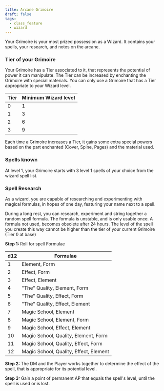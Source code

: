```yaml
---
title: Arcane Grimoire
draft: false
tags:
  - class_feature
  - wizard
---
```

Your Grimoire is your most prized possession as a Wizard. It contains your spells, your research, and notes on the arcane. 

### Tier of your Grimoire
Your Grimoire has a Tier associated to it, that represents the potential of power it can manipulate. The Tier can be increased by enchanting the Grimoire with special materials. You can only use a Grimoire that has a Tier appropriate to your Wizard level.


| Tier | Minimum Wizard level |
| ---- | -------------------- |
| 0    | 1                    |
| 1    | 3                    |
| 2    | 6                    |
| 3    | 9                    |
Each time a Grimoire increases a Tier, it gains some extra special powers based on the part enchanted (Cover, Spine, Pages) and the material used.

### Spells known
At level 1, your Grimoire starts with 3 level 1 spells of your choice from the wizard spell list.

### Spell Research
As a wizard, you are capable of researching and experimenting with magical formulas, in hopes of one day, featuring your name next to a spell.

During a long rest, you can research, experiment and string together a random spell formula. The formula is unstable, and is only usable once. A formula not used, becomes obsolete after 24 hours. The level of the spell you create this way cannot be higher than the tier of your current Grimoire (Tier 0 at base)

**Step 1:** Roll for spell Formulae

| d12 | Formulae                               |
| --- | -------------------------------------- |
| 1   | Element, Form                          |
| 2   | Effect, Form                           |
| 3   | Effect, Element                        |
| 4   | "The" Quality, Element, Form           |
| 5   | "The" Quality, Effect, Form            |
| 6   | "The" Quality, Effect, Element         |
| 7   | Magic School, Element                  |
| 8   | Magic School, Element, Form            |
| 9   | Magic School, Effect, Element          |
| 10  | Magic School, Quality, Element, Form   |
| 11  | Magic School, Quality, Effect, Form    |
| 12  | Magic School, Quality, Effect, Element |

**Step 2:** The DM and the Player works together to determine the effect of the spell, that is appropriate for its potential level.

**Step 3:** Gain a point of permanent AP that equals the spell's level, until the spell is used or is lost.